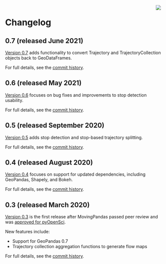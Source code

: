 <img align="right" src="https://anitagraser.github.io/movingpandas/pics/movingpandas.png">

# Changelog

## 0.7 (released June 2021)

[Version 0.7](https://github.com/anitagraser/movingpandas/releases/tag/v0.7rc1) adds functionality to convert Trajectory and TrajectoryCollection objects back to GeoDataFrames.

For full details, see the [commit history](https://github.com/anitagraser/movingpandas/compare/v0.6rc1...v0.7rc1).

## 0.6 (released May 2021)

[Version 0.6](https://github.com/anitagraser/movingpandas/releases/tag/v0.6rc1) focuses on bug fixes and improvements to stop detection usability.

For full details, see the [commit history](https://github.com/anitagraser/movingpandas/compare/v0.5rc1...v0.6rc1).

## 0.5 (released September 2020)

[Version 0.5](https://github.com/anitagraser/movingpandas/releases/tag/v0.5rc1) adds stop detection and stop-based trajectory splitting.

For full details, see the [commit history](https://github.com/anitagraser/movingpandas/compare/v0.4rc1...v0.5rc1).

## 0.4 (released August 2020)

[Version 0.4](https://github.com/anitagraser/movingpandas/releases/tag/v0.4rc1) focuses on support for updated dependencies, including GeoPandas, Shapely, and Bokeh. 

For full details, see the [commit history](https://github.com/anitagraser/movingpandas/compare/v0.3.rc1...v0.4rc1).

## 0.3 (released March 2020)

[Version 0.3](https://github.com/anitagraser/movingpandas/releases/tag/v0.3.rc1) is the first release after MovingPandas passed peer review and was [approved for pyOpenSci](https://github.com/pyOpenSci/software-review/issues/18).

New features include:

* Support for GeoPandas 0.7
* Trajectory collection aggregation functions to generate flow maps

For full details, see the [commit history](https://github.com/anitagraser/movingpandas/commits/v0.3.rc1).
